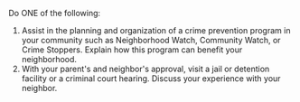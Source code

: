 Do ONE of the following:

1. Assist in the planning and organization of a crime prevention program in your community such as Neighborhood Watch, Community Watch, or Crime Stoppers. Explain how this program can benefit your neighborhood.
1. With your parent's and neighbor's approval, visit a jail or detention facility or a criminal court hearing. Discuss your experience with your neighbor.
